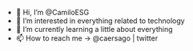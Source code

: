 - 👋 Hi, I’m @CamiloESG
- 👀 I’m interested in everything related to technology
- 🌱 I’m currently learning a little about everything 
- 📫 How to reach me -> @caersago | twitter

<!---
CamiloESG/CamiloESG is a ✨ special ✨ repository because its `README.md` (this file) appears on your GitHub profile.
You can click the Preview link to take a look at your changes.
--->
